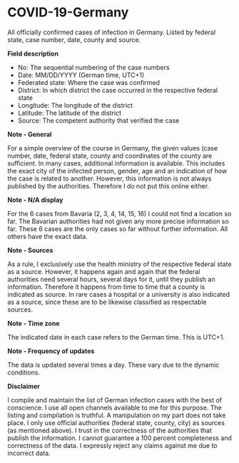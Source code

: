 # COVID-19-Germany
All officially confirmed cases of infection in Germany. Listed by federal state, case number, date, county and source.

<b>Field description</b>

- No: The sequential numbering of the case numbers
- Date: MM/DD/YYYY (German time, UTC+1)
- Federated state: Where the case was confirmed
- District: In which district the case occurred in the respective federal state
- Longitude: The longitude of the district
- Latitude: The latitude of the district
- Source: The competent authority that verified the case

<b>Note - General</b>

For a simple overview of the course in Germany, the given values (case number, date, federal state, county and coordinates of the county are sufficient. In many cases, additional information is available. This includes the exact city of the infected person, gender, age and an indication of how the case is related to another. However, this information is not always published by the authorities. Therefore I do not put this online either.

<b>Note - N/A display</b>

For the 6 cases from Bavaria (2, 3, 4, 14, 15, 16) I could not find a location so far. The Bavarian authorities had not given any more precise information so far. These 6 cases are the only cases so far without further information. All others have the exact data.

<b>Note - Sources</b>

As a rule, I exclusively use the health ministry of the respective federal state as a source. However, it happens again and again that the federal authorities need several hours, several days for it, until they publish an information. Therefore it happens from time to time that a county is indicated as source. In rare cases a hospital or a university is also indicated as a source, since these are to be likewise classified as respectable sources.

<b>Note - Time zone</b>

The indicated date in each case refers to the German time. This is UTC+1. 

<b>Note - Frequency of updates</b>

The data is updated several times a day. These vary due to the dynamic conditions.

<b>Disclaimer</b>

I compile and maintain the list of German infection cases with the best of conscience. I use all open channels available to me for this purpose. The listing and compilation is truthful. A manipulation on my part does not take place. I only use official authorities (federal state, county, city) as sources (as mentioned above). I trust in the correctness of the authorities that publish the information. I cannot guarantee a 100 percent completeness and correctness of the data. I expressly reject any claims against me due to incorrect data.
